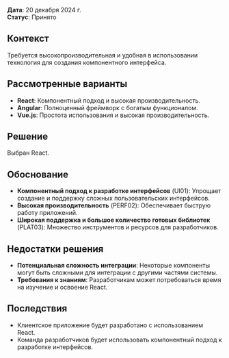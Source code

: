 
**Дата**: 20 декабря 2024 г.  
**Статус**: Принято  

## Контекст
Требуется высокопроизводительная и удобная в использовании технология для создания компонентного интерфейса.

## Рассмотренные варианты
- **React**: Компонентный подход и высокая производительность.
- **Angular**: Полноценный фреймворк с богатым функционалом.
- **Vue.js**: Простота использования и высокая производительность.

## Решение
Выбран React.

## Обоснование
- **Компонентный подход к разработке интерфейсов** (UI01): Упрощает создание и поддержку сложных пользовательских интерфейсов.
- **Высокая производительность** (PERF02): Обеспечивает быструю работу приложений.
- **Широкая поддержка и большое количество готовых библиотек** (PLAT03): Множество инструментов и ресурсов для разработчиков.

## Недостатки решения
- **Потенциальная сложность интеграции**: Некоторые компоненты могут быть сложными для интеграции с другими частями системы.
- **Требования к знаниям**: Разработчикам может потребоваться время на изучение и освоение React.

## Последствия
- Клиентское приложение будет разработано с использованием React.
- Команда разработчиков будет использовать компонентный подход к разработке интерфейсов.
